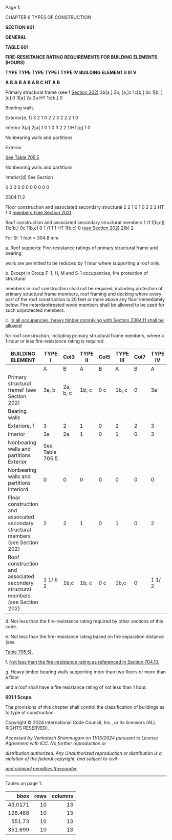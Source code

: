 Page 1:

CHAPTER 6 TYPES OF CONSTRUCTION

**SECTION 601**

**GENERAL**

**TABLE 601**

**FIRE-RESISTANCE RATING REQUIREMENTS FOR BUILDING ELEMENTS (HOURS)**

**TYPE** **TYPE** **TYPE**
**TYPE I** **TYPE IV**
**BUILDING ELEMENT** **II** **III** **V**

**A** **B** **A** **B** **A** **B A B C** **HT** **A** **B**

Primary structural frame (see f [Section 202)](http://codes.iccsafe.org/#VACC2021P1_Ch02_Sec202) 3b[a,] 2b, [a,]c 1c[b,] 0c 1[b, ][c] 0 3[a] 2a 2a HT 1c[b,] 0

Bearing walls

Exterior[e, f] 3 2 1 0 2 2 3 2 2 2 1 0

Interior 3[a] 2[a] 1 0 1 0 3 2 2 1/HT[g] 1 0

Nonbearing walls and partitions

Exterior

[See Table 705.5](http://codes.iccsafe.org/#VACC2021P1_Ch07_Sec705.5_Tbl705.5)

Nonbearing walls and partitions

Interior[d] See Section

0 0 0 0 0 0 0 0 0 0 0

2304.11.2

Floor construction and associated secondary structural
2 2 1 0 1 0 2 2 2 HT 1 0
[members (see Section 202)](http://codes.iccsafe.org/#VACC2021P1_Ch02_Sec202)

Roof construction and associated secondary structural members 1 /1 1[b,c][ 1]c[b,] 0c 1[b,c] 0 1 /1 1 1 HT 1[b,c] 0
[(see Section 202)](http://codes.iccsafe.org/#VACC2021P1_Ch02_Sec202) 2[b] 2

For SI: 1 foot = 304.8 mm.

a. Roof supports: Fire-resistance ratings of primary structural frame and bearing

walls are permitted to be reduced by 1 hour where supporting a roof only.

b. Except in Group F-1, H, M and S-1 occupancies, fire protection of structural

members in roof construction shall not be required, including protection of primary
structural frame members, roof framing and decking where every part of the roof
construction is 20 feet or more above any floor immediately below. Fire-retardanttreated wood members shall be allowed to be used for such unprotected members.

c. [In all occupancies, heavy timber complying with Section 2304.11 shall be allowed](http://codes.iccsafe.org/#VACC2021P1_Ch23_Sec2304.11)

for roof construction, including primary structural frame members, where a 1-hour or
less fire-resistance rating is required.

|BUILDING ELEMENT|TYPE I|Col3|TYPE II|Col5|TYPE III|Col7|TYPE IV|Col9|Col10|Col11|TYPE V|Col13|
|---|---|---|---|---|---|---|---|---|---|---|---|---|
||A|B|A|B|A|B|A|B|C|HT|A|B|
|Primary structural framef (see Section 202)|3a, b|2a, b, c|1b, c|0 c|1b, c|0|3a|2 a|2 a|HT|1b, c|0|
|Bearing walls|||||||||||||
|Exteriore, f|3|2|1|0|2|2|3|2|2|2|1|0|
|Interior|3a|2a|1|0|1|0|3|2|2|1/HTg|1|0|
|Nonbearing walls and partitions Exterior|See Table 705.5||||||||||||
|Nonbearing walls and partitions Interiord|0|0|0|0|0|0|0|0|0|See Section 2304.11.2|0|0|
|Floor construction and associated secondary structural members (see Section 202)|2|2|1|0|1|0|2|2|2|HT|1|0|
|Roof construction and associated secondary structural members (see Section 202)|1 1/ b 2|1b,c|1b, c|0 c|1b,c|0|1 1/ 2|1|1|HT|1b,c|0|


d. Not less than the fire-resistance rating required by other sections of this code.


e. Not less than the fire-resistance rating based on fire separation distance (see


[Table 705.5).](http://codes.iccsafe.org/#VACC2021P1_Ch07_Sec705.5_Tbl705.5)

f. [Not less than the fire-resistance rating as referenced in Section 704.10.](http://codes.iccsafe.org/#VACC2021P1_Ch07_Sec704.10)


g. Heavy timber bearing walls supporting more than two floors or more than a floor


and a roof shall have a fire resistance rating of not less than 1 hour.

**601.1 Scope.**

The provisions of this chapter shall control the classification of buildings as to type of construction.


Copyright © 2024 International Code Council, Inc., or its licensors (ALL RIGHTS RESERVED).

_Accessed by Venkatesh Shanmugam on 11/13/2024 pursuant to License Agreement with ICC. No further reproduction or_

_distribution authorized. Any Unauthorized reproduction or distribution is a violation of the federal copyright, and subject to civil_

_[and criminal penalties thereunder](http://codes.iccsafe.org/content/VACC2021P1/chapter-6-types-of-construction#VACC2021P1_Ch06_Sec601)_


-----



Tables on page 1:

|     bbox |   rows |   columns |
|---------:|-------:|----------:|
|  43.0171 |     10 |        13 |
| 128.468  |     10 |        13 |
| 551.73   |     10 |        13 |
| 351.699  |     10 |        13 |

